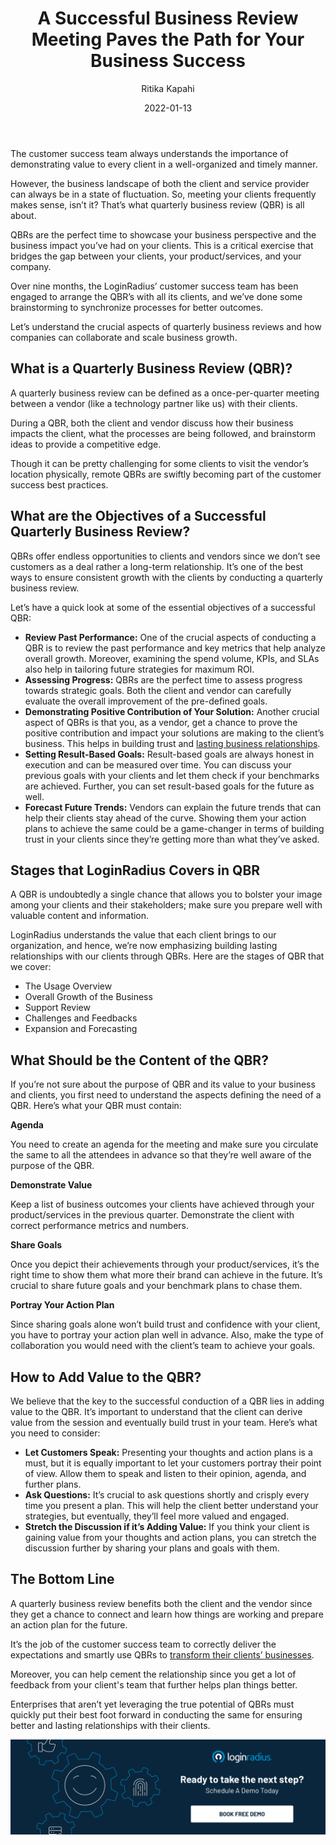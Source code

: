﻿---
title: "A Successful Business Review Meeting Paves the Path for Your Business Success"
date: "2022-01-13"
coverImage: "business-review.jpg"
category: ["all"]
featured: false 
author: "Ritika Kapahi"
description: "QBRs are the perfect time to showcase your business perspective and the business impact you’ve had on your clients. This is a critical exercise that bridges the gap between your clients, your product/services, and your company."
metadescription: "Quarterly business reviews are essential for demonstrating value for your clients. Read on to know every aspect of QBRs for overall business success."
metatitle: "Business Review Meeting for Your Business Success"
---

The customer success team always understands the importance of demonstrating value to every client in a well-organized and timely manner. 

However, the business landscape of both the client and service provider can always be in a state of fluctuation. So, meeting your clients frequently makes sense, isn’t it? That’s what quarterly business review (QBR) is all about. 

QBRs are the perfect time to showcase your business perspective and the business impact you’ve had on your clients. This is a critical exercise that bridges the gap between your clients, your product/services, and your company. 

Over nine months, the LoginRadius’ customer success team has been engaged to arrange the QBR’s with all its clients, and we’ve done some brainstorming to synchronize processes for better outcomes. 

Let’s understand the crucial aspects of quarterly business reviews and how companies can collaborate and scale business growth. 


## What is a Quarterly Business Review (QBR)?

A quarterly business review can be defined as a once-per-quarter meeting between a vendor (like a technology partner like us) with their clients. 

During a QBR, both the client and vendor discuss how their business impacts the client, what the processes are being followed, and brainstorm ideas to provide a competitive edge. 

Though it can be pretty challenging for some clients to visit the vendor’s location physically, remote QBRs are swiftly becoming part of the customer success best practices. 


## What are the Objectives of a Successful Quarterly Business Review? 

QBRs offer endless opportunities to clients and vendors since we don’t see customers as a deal rather a long-term relationship. It’s one of the best ways to ensure consistent growth with the clients by conducting a quarterly business review. 

Let’s have a quick look at some of the essential objectives of a successful QBR:



* **Review Past Performance:** One of the crucial aspects of conducting a QBR is to review the past performance and key metrics that help analyze overall growth. Moreover, examining the spend volume, KPIs, and SLAs also help in tailoring future strategies for maximum ROI. 
* **Assessing Progress:** QBRs are the perfect time to assess progress towards strategic goals. Both the client and vendor can carefully evaluate the overall improvement of the pre-defined goals. 
* **Demonstrating Positive Contribution of Your Solution:** Another crucial aspect of QBRs is that you, as a vendor, get a chance to prove the positive contribution and impact your solutions are making to the client’s business. This helps in building trust and [lasting business relationships](https://www.loginradius.com/blog/fuel/customer-relationship-business/). 
* **Setting Result-Based Goals:** Result-based goals are always honest in execution and can be measured over time. You can discuss your previous goals with your clients and let them check if your benchmarks are achieved. Further, you can set result-based goals for the future as well. 
* **Forecast Future Trends:** Vendors can explain the future trends that can help their clients stay ahead of the curve. Showing them your action plans to achieve the same could be a game-changer in terms of building trust in your clients since they’re getting more than what they’ve asked. 


## Stages that LoginRadius Covers in QBR

A QBR is undoubtedly a single chance that allows you to bolster your image among your clients and their stakeholders; make sure you prepare well with valuable content and information. 

LoginRadius understands the value that each client brings to our organization, and hence, we’re now emphasizing building lasting relationships with our clients through QBRs. Here are the stages of QBR that we cover:



* The Usage Overview
* Overall Growth of the Business
* Support Review
* Challenges and Feedbacks
* Expansion and Forecasting


## What Should be the Content of the QBR? 

If you’re not sure about the purpose of QBR and its value to your business and clients, you first need to understand the aspects defining the need of a QBR. Here’s what your QBR must contain: 

**Agenda**

You need to create an agenda for the meeting and make sure you circulate the same to all the attendees in advance so that they’re well aware of the purpose of the QBR. 

**Demonstrate Value**

Keep a list of business outcomes your clients have achieved through your product/services in the previous quarter. Demonstrate the client with correct performance metrics and numbers. 

**Share Goals**

Once you depict their achievements through your product/services, it’s the right time to show them what more their brand can achieve in the future. It’s crucial to share future goals and your benchmark plans to chase them. 

**Portray Your Action Plan**

Since sharing goals alone won’t build trust and confidence with your client, you have to portray your action plan well in advance. Also, make the type of collaboration you would need with the client’s team to achieve your goals. 


## How to Add Value to the QBR?

We believe that the key to the successful conduction of a QBR lies in adding value to the QBR. It’s important to understand that the client can derive value from the session and eventually build trust in your team. Here’s what you need to consider: 



* **Let Customers Speak:** Presenting your thoughts and action plans is a must, but it is equally important to let your customers portray their point of view. Allow them to speak and listen to their opinion, agenda, and further plans. 
* **Ask Questions:** It’s crucial to ask questions shortly and crisply every time you present a plan. This will help the client better understand your strategies, but eventually, they’ll feel more valued and engaged. 
* **Stretch the Discussion if it’s Adding Value:** If you think your client is gaining value from your thoughts and action plans, you can stretch the discussion further by sharing your plans and goals with them. 


## The Bottom Line

A quarterly business review benefits both the client and the vendor since they get a chance to connect and learn how things are working and prepare an action plan for the future. 

It’s the job of the customer success team to correctly deliver the expectations and smartly use QBRs to [transform their clients’ businesses](https://www.loginradius.com/blog/identity/enterprise-needs-digital-business-transformation-strategy/). 

Moreover, you can help cement the relationship since you get a lot of feedback from your client's team that further helps plan things better. 

Enterprises that aren’t yet leveraging the true potential of QBRs must quickly put their best foot forward in conducting the same for ensuring better and lasting relationships with their clients. 


[![book-a-demo-Consultation](../../assets/book-a-demo-loginradius.png)](https://www.loginradius.com/book-a-demo/)